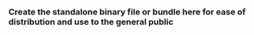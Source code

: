 ### Create the standalone binary file or bundle here for ease of distribution and use to the general public
